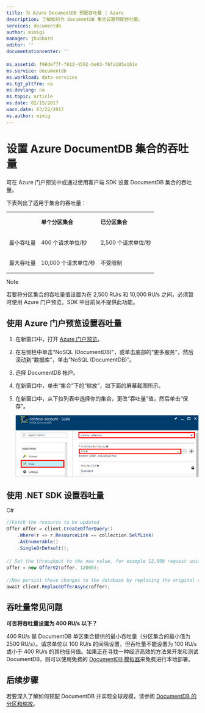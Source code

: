 ```yaml
---
title: 为 Azure DocumentDB 预配吞吐量 | Azure
description: 了解如何为 DocumentDB 集合设置预配吞吐量。
services: documentdb
author: mimig1
manager: jhubbard
editor: ''
documentationcenter: ''

ms.assetid: f98def7f-f012-4592-be03-f6fa185e1b1e
ms.service: documentdb
ms.workload: data-services
ms.tgt_pltfrm: na
ms.devlang: na
ms.topic: article
ms.date: 02/15/2017
wacn.date: 03/22/2017
ms.author: mimig
---
```


# 设置 Azure DocumentDB 集合的吞吐量

可在 Azure 门户预览中或通过使用客户端 SDK 设置 DocumentDB 集合的吞吐量。

下表列出了适用于集合的吞吐量：

<table border="0" cellspacing="0" cellpadding="0">
    <tbody>
        <tr>
            <td valign="top"><p></p></td>
            <td valign="top"><p><strong>单个分区集合</strong></p></td>
            <td valign="top"><p><strong>已分区集合</strong></p></td>
        </tr>
        <tr>
            <td valign="top"><p>最小吞吐量</p></td>
            <td valign="top"><p>400 个请求单位/秒</p></td>
            <td valign="top"><p>2,500 个请求单位/秒</p></td>
        </tr>
        <tr>
            <td valign="top"><p>最大吞吐量</p></td>
            <td valign="top"><p>10,000 个请求单位/秒</p></td>
            <td valign="top"><p>不受限制</p></td>
        </tr>
    </tbody>
</table>

> [!NOTE] 
若要将分区集合的吞吐量值设置为在 2,500 RU/s 和 10,000 RU/s 之间，必须暂时使用 Azure 门户预览。SDK 中目前尚不提供此功能。

## 使用 Azure 门户预览设置吞吐量

1. 在新窗口中，打开 [Azure 门户预览](https://portal.azure.cn)。
2. 在左侧栏中单击“NoSQL (DocumentDB)”，或单击底部的“更多服务”，然后滚动到“数据库”，单击“NoSQL (DocumentDB)”。
3. 选择 DocumentDB 帐户。
4. 在新窗口中，单击“集合”下的“缩放”，如下面的屏幕截图所示。
5. 在新窗口中，从下拉列表中选择你的集合，更改“吞吐量”值，然后单击“保存”。

    ![此屏幕截图显示如何通过导航到帐户并单击“缩放”来在 Azure 门户预览中更改集合的吞吐量](./media/documentdb-set-throughput/azure-documentdb-change-throughput-value.png)  

## 使用 .NET SDK 设置吞吐量 <a id="set-throughput-sdk"></a>

C#

```C#
//Fetch the resource to be updated
Offer offer = client.CreateOfferQuery()
    .Where(r => r.ResourceLink == collection.SelfLink)    
    .AsEnumerable()
    .SingleOrDefault();

// Set the throughput to the new value, for example 12,000 request units per second
offer = new OfferV2(offer, 12000);

//Now persist these changes to the database by replacing the original resource
await client.ReplaceOfferAsync(offer);
```

## 吞吐量常见问题

**可否将吞吐量设置为 400 RU/s 以下？**

400 RU/s 是 DocumentDB 单区集合提供的最小吞吐量（分区集合的最小值为 2500 RU/s）。请求单位以 100 RU/s 的间隔设置，但吞吐量不能设置为 100 RU/s 或小于 400 RU/s 的其他任何值。如果正在寻找一种经济高效的方法来开发和测试 DocumentDB，则可以使用免费的 [DocumentDB 模拟器](./documentdb-nosql-local-emulator.md)来免费进行本地部署。

## 后续步骤

若要深入了解如何预配 DocumentDB 并实现全球规模，请参阅 [DocumentDB 的分区和缩放](./documentdb-partition-data.md)。

<!---HONumber=Mooncake_0313_2017-->